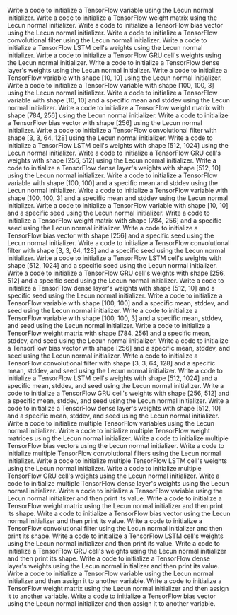 Write a code to initialize a TensorFlow variable using the Lecun normal initializer.
Write a code to initialize a TensorFlow weight matrix using the Lecun normal initializer.
Write a code to initialize a TensorFlow bias vector using the Lecun normal initializer.
Write a code to initialize a TensorFlow convolutional filter using the Lecun normal initializer.
Write a code to initialize a TensorFlow LSTM cell's weights using the Lecun normal initializer.
Write a code to initialize a TensorFlow GRU cell's weights using the Lecun normal initializer.
Write a code to initialize a TensorFlow dense layer's weights using the Lecun normal initializer.
Write a code to initialize a TensorFlow variable with shape [10, 10] using the Lecun normal initializer.
Write a code to initialize a TensorFlow variable with shape [100, 100, 3] using the Lecun normal initializer.
Write a code to initialize a TensorFlow variable with shape [10, 10] and a specific mean and stddev using the Lecun normal initializer.
Write a code to initialize a TensorFlow weight matrix with shape [784, 256] using the Lecun normal initializer.
Write a code to initialize a TensorFlow bias vector with shape [256] using the Lecun normal initializer.
Write a code to initialize a TensorFlow convolutional filter with shape [3, 3, 64, 128] using the Lecun normal initializer.
Write a code to initialize a TensorFlow LSTM cell's weights with shape [512, 1024] using the Lecun normal initializer.
Write a code to initialize a TensorFlow GRU cell's weights with shape [256, 512] using the Lecun normal initializer.
Write a code to initialize a TensorFlow dense layer's weights with shape [512, 10] using the Lecun normal initializer.
Write a code to initialize a TensorFlow variable with shape [100, 100] and a specific mean and stddev using the Lecun normal initializer.
Write a code to initialize a TensorFlow variable with shape [100, 100, 3] and a specific mean and stddev using the Lecun normal initializer.
Write a code to initialize a TensorFlow variable with shape [10, 10] and a specific seed using the Lecun normal initializer.
Write a code to initialize a TensorFlow weight matrix with shape [784, 256] and a specific seed using the Lecun normal initializer.
Write a code to initialize a TensorFlow bias vector with shape [256] and a specific seed using the Lecun normal initializer.
Write a code to initialize a TensorFlow convolutional filter with shape [3, 3, 64, 128] and a specific seed using the Lecun normal initializer.
Write a code to initialize a TensorFlow LSTM cell's weights with shape [512, 1024] and a specific seed using the Lecun normal initializer.
Write a code to initialize a TensorFlow GRU cell's weights with shape [256, 512] and a specific seed using the Lecun normal initializer.
Write a code to initialize a TensorFlow dense layer's weights with shape [512, 10] and a specific seed using the Lecun normal initializer.
Write a code to initialize a TensorFlow variable with shape [100, 100] and a specific mean, stddev, and seed using the Lecun normal initializer.
Write a code to initialize a TensorFlow variable with shape [100, 100, 3] and a specific mean, stddev, and seed using the Lecun normal initializer.
Write a code to initialize a TensorFlow weight matrix with shape [784, 256] and a specific mean, stddev, and seed using the Lecun normal initializer.
Write a code to initialize a TensorFlow bias vector with shape [256] and a specific mean, stddev, and seed using the Lecun normal initializer.
Write a code to initialize a TensorFlow convolutional filter with shape [3, 3, 64, 128] and a specific mean, stddev, and seed using the Lecun normal initializer.
Write a code to initialize a TensorFlow LSTM cell's weights with shape [512, 1024] and a specific mean, stddev, and seed using the Lecun normal initializer.
Write a code to initialize a TensorFlow GRU cell's weights with shape [256, 512] and a specific mean, stddev, and seed using the Lecun normal initializer.
Write a code to initialize a TensorFlow dense layer's weights with shape [512, 10] and a specific mean, stddev, and seed using the Lecun normal initializer.
Write a code to initialize multiple TensorFlow variables using the Lecun normal initializer.
Write a code to initialize multiple TensorFlow weight matrices using the Lecun normal initializer.
Write a code to initialize multiple TensorFlow bias vectors using the Lecun normal initializer.
Write a code to initialize multiple TensorFlow convolutional filters using the Lecun normal initializer.
Write a code to initialize multiple TensorFlow LSTM cell's weights using the Lecun normal initializer.
Write a code to initialize multiple TensorFlow GRU cell's weights using the Lecun normal initializer.
Write a code to initialize multiple TensorFlow dense layer's weights using the Lecun normal initializer.
Write a code to initialize a TensorFlow variable using the Lecun normal initializer and then print its value.
Write a code to initialize a TensorFlow weight matrix using the Lecun normal initializer and then print its shape.
Write a code to initialize a TensorFlow bias vector using the Lecun normal initializer and then print its value.
Write a code to initialize a TensorFlow convolutional filter using the Lecun normal initializer and then print its shape.
Write a code to initialize a TensorFlow LSTM cell's weights using the Lecun normal initializer and then print its value.
Write a code to initialize a TensorFlow GRU cell's weights using the Lecun normal initializer and then print its shape.
Write a code to initialize a TensorFlow dense layer's weights using the Lecun normal initializer and then print its value.
Write a code to initialize a TensorFlow variable using the Lecun normal initializer and then assign it to another variable.
Write a code to initialize a TensorFlow weight matrix using the Lecun normal initializer and then assign it to another variable.
Write a code to initialize a TensorFlow bias vector using the Lecun normal initializer and then assign it to another variable.